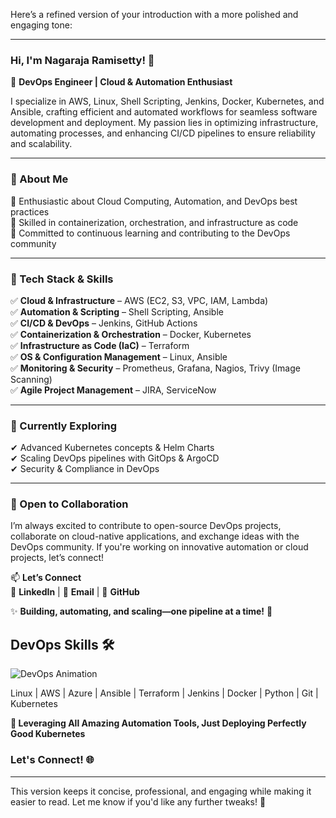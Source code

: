 Here’s a refined version of your introduction with a more polished and engaging tone:  

---

### **Hi, I'm Nagaraja Ramisetty! 👋**  

🚀 **DevOps Engineer | Cloud & Automation Enthusiast**  

I specialize in AWS, Linux, Shell Scripting, Jenkins, Docker, Kubernetes, and Ansible, crafting efficient and automated workflows for seamless software development and deployment. My passion lies in optimizing infrastructure, automating processes, and enhancing CI/CD pipelines to ensure reliability and scalability.  

---

### **🌟 About Me**  

🔹 Enthusiastic about Cloud Computing, Automation, and DevOps best practices  
🔹 Skilled in containerization, orchestration, and infrastructure as code  
🔹 Committed to continuous learning and contributing to the DevOps community  

---

### **🚀 Tech Stack & Skills**  

✅ **Cloud & Infrastructure** – AWS (EC2, S3, VPC, IAM, Lambda)  
✅ **Automation & Scripting** – Shell Scripting, Ansible  
✅ **CI/CD & DevOps** – Jenkins, GitHub Actions  
✅ **Containerization & Orchestration** – Docker, Kubernetes  
✅ **Infrastructure as Code (IaC)** – Terraform  
✅ **OS & Configuration Management** – Linux, Ansible  
✅ **Monitoring & Security** – Prometheus, Grafana, Nagios, Trivy (Image Scanning)  
✅ **Agile Project Management** – JIRA, ServiceNow  

---

### **📌 Currently Exploring**  

✔ Advanced Kubernetes concepts & Helm Charts  
✔ Scaling DevOps pipelines with GitOps & ArgoCD  
✔ Security & Compliance in DevOps  

---

### **🤝 Open to Collaboration**  

I’m always excited to contribute to open-source DevOps projects, collaborate on cloud-native applications, and exchange ideas with the DevOps community. If you're working on innovative automation or cloud projects, let’s connect!  

📫 **Let’s Connect**  
💼 **LinkedIn** | 📧 **Email** | 🚀 **GitHub**  

✨ **Building, automating, and scaling—one pipeline at a time!** 🚀  

## DevOps Skills 🛠️
![DevOps Animation](https://github.com/your-username/your-repo/blob/main/assets/devops-snake.gif)

Linux | AWS | Azure | Ansible | Terraform | Jenkins | Docker | Python | Git | Kubernetes  

**🐍 Leveraging All Amazing Automation Tools, Just Deploying Perfectly Good Kubernetes**  

### Let's Connect! 🌐  

---

This version keeps it concise, professional, and engaging while making it easier to read. Let me know if you'd like any further tweaks! 🚀
